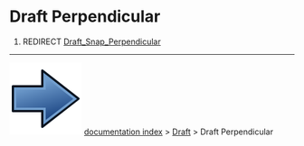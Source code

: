 # Draft Perpendicular
1.  REDIRECT [Draft_Snap_Perpendicular](Draft_Snap_Perpendicular.md)



---
![](images/Button_right.svg) [documentation index](../README.md) > [Draft](Draft_Workbench.md) > Draft Perpendicular
